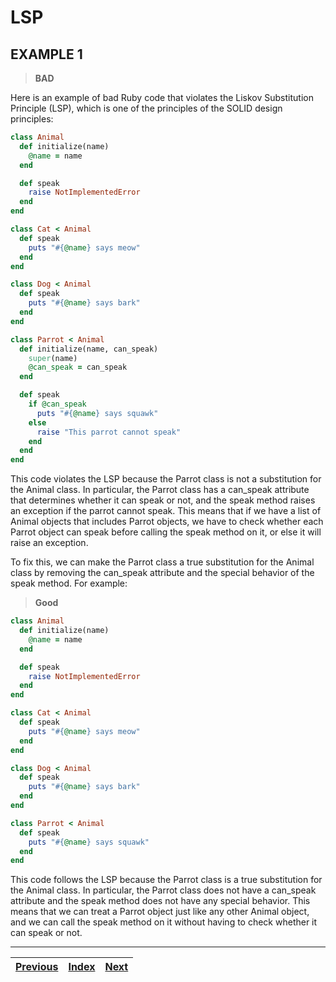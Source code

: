 # LSP

## EXAMPLE 1

> **BAD**

Here is an example of bad Ruby code that violates the Liskov Substitution Principle (LSP), which is one of the principles of the SOLID design principles:

```ruby
class Animal
  def initialize(name)
    @name = name
  end

  def speak
    raise NotImplementedError
  end
end

class Cat < Animal
  def speak
    puts "#{@name} says meow"
  end
end

class Dog < Animal
  def speak
    puts "#{@name} says bark"
  end
end

class Parrot < Animal
  def initialize(name, can_speak)
    super(name)
    @can_speak = can_speak
  end

  def speak
    if @can_speak
      puts "#{@name} says squawk"
    else
      raise "This parrot cannot speak"
    end
  end
end

```

This code violates the LSP because the Parrot class is not a substitution for the Animal class. In particular, the Parrot class has a can\_speak attribute that determines whether it can speak or not, and the speak method raises an exception if the parrot cannot speak. This means that if we have a list of Animal objects that includes Parrot objects, we have to check whether each Parrot object can speak before calling the speak method on it, or else it will raise an exception.

To fix this, we can make the Parrot class a true substitution for the Animal class by removing the can\_speak attribute and the special behavior of the speak method. For example:

> **Good**

```ruby
class Animal
  def initialize(name)
    @name = name
  end

  def speak
    raise NotImplementedError
  end
end

class Cat < Animal
  def speak
    puts "#{@name} says meow"
  end
end

class Dog < Animal
  def speak
    puts "#{@name} says bark"
  end
end

class Parrot < Animal
  def speak
    puts "#{@name} says squawk"
  end
end

```

This code follows the LSP because the Parrot class is a true substitution for the Animal class. In particular, the Parrot class does not have a can\_speak attribute and the speak method does not have any special behavior. This means that we can treat a Parrot object just like any other Animal object, and we can call the speak method on it without having to check whether it can speak or not.

***

| [Previous](../../02\_solid-6/examples/02\_ocp.md) | [Index](../../) | [Next](../../02\_solid-8/examples/04\_isp.md) |
| ------------------------------------------------- | --------------- | --------------------------------------------- |
